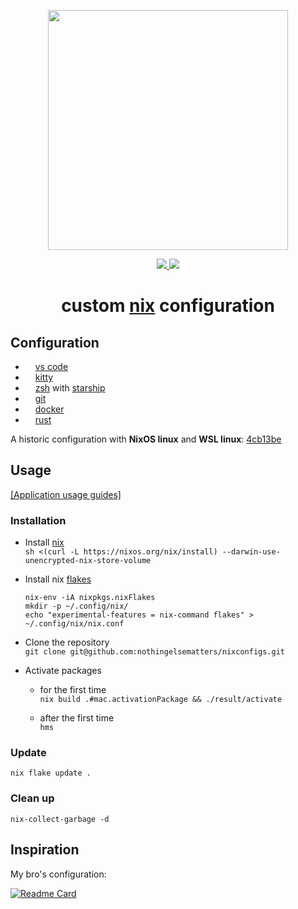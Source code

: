 <p align="center"><img src="https://raw.githubusercontent.com/jglovier/dotfiles-logo/main/dotfiles-logo.svg" width=384></p>

<p align="center">
    <a href="https://builtwithnix.org/">
        <img src="https://img.shields.io/badge/built with-nix-blue?style=flat-square&logo=nixos">
    </a>
    <a href="https://github.com/nothingelsematters">
        <img src="https://img.shields.io/github/commit-activity/y/nothingelsematters/nixconfigs?style=flat-square&logo=github">
    </a>
</p>

<h1 align="center"> custom <a href="https://nixos.org">nix</a> configuration </h1>

## Configuration

- <img src="https://simpleicons.org/icons/visualstudiocode.svg" height="12pt"> [vs code](home/development/vscode/)
- <img src="https://simpleicons.org/icons/gnometerminal.svg" height="12pt"> [kitty](home/terminal/kitty)
- <img src="https://simpleicons.org/icons/starship.svg" height="12pt"> [zsh](home/terminal/zsh)
  with [starship](home/terminal/starship.nix)
- <img src="https://simpleicons.org/icons/git.svg" height="12pt"> [git](home/development/git.nix)
- <img src="https://simpleicons.org/icons/docker.svg" height="12pt"> [docker](home/development/docker.nix)
- <img src="https://simpleicons.org/icons/rust.svg" height="12pt"> [rust](home/development/rust.nix)

A historic configuration with **NixOS linux** and **WSL linux**: [4cb13be](https://github.com/nothingelsematters/nixconfigs/tree/4cb13be652046935c9aee971b6a49d141f633993)

## Usage

[[Application usage guides]](home/)

### Installation

- Install [nix](https://nixos.wiki/wiki/Nix_Expression_Language) \
  `sh <(curl -L https://nixos.org/nix/install) --darwin-use-unencrypted-nix-store-volume`

- Install nix [flakes](https://nixos.wiki/wiki/Flakes)

  ```shell
  nix-env -iA nixpkgs.nixFlakes
  mkdir -p ~/.config/nix/
  echo "experimental-features = nix-command flakes" > ~/.config/nix/nix.conf
  ```

- Clone the repository \
  `git clone git@github.com:nothingelsematters/nixconfigs.git`

- Activate packages

  - for the first time \
    `nix build .#mac.activationPackage && ./result/activate`

  - after the first time \
    `hms`

### Update

`nix flake update .`

### Clean up

`nix-collect-garbage -d`

## Inspiration

My bro's configuration:

[![Readme Card](https://github-readme-stats.vercel.app/api/pin/?username=QuentinI&repo=dotnix&show_owner=true)](https://github.com/QuentinI/dotnix)
